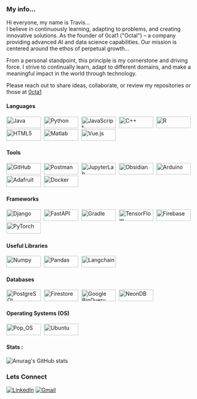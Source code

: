 ### My info...
Hi everyone, my name is Travis... \
I believe in continuously learning, adapting to problems, and creating innovative solutions. As the founder of 0cat1 ("Octal") – a company providing advanced AI and data science capabilities. Our mission is centered around the ethos of perpetual growth...

From a personal standpoint, this principle is my cornerstone and driving force. I strive to continually learn, adapt to different domains, and make a meaningful impact in the world through technology.

Please reach out to share ideas, collaborate, or review my repositories or those at [0cta1](https://github.com/0cta1)


#### Languages
<div>
    <img src="https://img.shields.io/badge/Java-007396?style=for-the-badge&logo=java&logoColor=white" title="Java" alt="Java" width="90" height="30"/>&nbsp;
    <img src="https://img.shields.io/badge/Python-3776AB?style=for-the-badge&logo=python&logoColor=white" title="Python" alt="Python" width="90" height="30"/>&nbsp;
    <img src="https://img.shields.io/badge/JavaScript-F7DF1E?style=for-the-badge&logo=javascript&logoColor=black" title="JavaScript" alt="JavaScript" width="90" height="30"/>&nbsp;
    <img src="https://img.shields.io/badge/C%2B%2B-00599C?style=for-the-badge&logo=c%2B%2B&logoColor=white" title="C++" alt="C++" width="90" height="30"/>&nbsp;
    <img src="https://img.shields.io/badge/R-276DC3?style=for-the-badge&logo=r&logoColor=white" title="R" alt="R" width="90" height="30"/>&nbsp;
    <img src="https://img.shields.io/badge/HTML5-E34F26?style=for-the-badge&logo=html5&logoColor=white" title="HTML5" alt="HTML5" width="90" height="30"/>&nbsp;
    <img src="https://img.shields.io/badge/Matlab-0076A8?style=for-the-badge&logo=mathworks&logoColor=white" title="Matlab" alt="Matlab" width="90" height="30"/>&nbsp;
    <img src="https://img.shields.io/badge/Vue.js-4FC08D?style=for-the-badge&logo=vue.js&logoColor=white" title="Vue.js" alt="Vue.js" width="90" height="30"/>&nbsp;

</div>

#### Tools
<div>
  <img src="https://img.shields.io/badge/GitHub-181717?style=for-the-badge&logo=github&logoColor=white" title="GitHub" alt="GitHub" width="90" height="30"/>&nbsp;
  <img src="https://img.shields.io/badge/Postman-FF6C37?style=for-the-badge&logo=postman&logoColor=white" title="Postman" alt="Postman" width="90" height="30"/>&nbsp;
  <img src="https://img.shields.io/badge/JupyterLab-F37626?style=for-the-badge&logo=jupyter&logoColor=white" title="JupyterLab" alt="JupyterLab" width="90" height="30"/>&nbsp;
  <img src="https://img.shields.io/badge/Obsidian-483699?style=for-the-badge&logo=obsidian&logoColor=white" title="Obsidian" alt="Obsidian" width="90" height="30"/>&nbsp;
  <img src="https://img.shields.io/badge/Arduino-00979D?style=for-the-badge&logo=arduino&logoColor=white" title="Arduino" alt="Arduino" width="90" height="30"/>&nbsp;
  <img src="https://img.shields.io/badge/adafruit-000000?style=for-the-badge&logo=adafruit&logoColor=white" title="Adafruit" alt="Adafruit" width="90" height="30"/>&nbsp;
  <img src="https://img.shields.io/badge/Docker-2496ED?style=for-the-badge&logo=docker&logoColor=white" title="Docker" alt="Docker" width="90" height="30"/>&nbsp;
</div>

#### Frameworks
<div>
  <img src="https://img.shields.io/badge/Django-092E20?style=for-the-badge&logo=django&logoColor=green" title="Django" alt="Django" width="90" height="30"/>&nbsp;
  <img src="https://img.shields.io/badge/fastapi-009688?style=for-the-badge&logo=fastapi&logoColor=white" title="FastAPI" alt="FastAPI" width="90" height="30"/>&nbsp;
  <img src="https://img.shields.io/badge/gradle-02303A?style=for-the-badge&logo=gradle&logoColor=white" title="Gradle" alt="Gradle" width="90" height="30"/>&nbsp;
  <img src="https://img.shields.io/badge/TensorFlow-FF6F00?style=for-the-badge&logo=tensorflow&logoColor=white" title="TensorFlow" alt="TensorFlow" width="90" height="30"/>&nbsp;
  <img src="https://img.shields.io/badge/Firebase-FFCA28?style=for-the-badge&logo=firebase&logoColor=black" title="Firebase" alt="Firebase" width="90" height="30"/>&nbsp;
  <img src="https://img.shields.io/badge/PyTorch-EE4C2C?style=for-the-badge&logo=pytorch&logoColor=white" title="PyTorch" alt="PyTorch" width="90" height="30"/>&nbsp;
</div>

#### Useful Libraries
<div>
  <img src="https://img.shields.io/badge/Numpy-013243?style=for-the-badge&logo=numpy&logoColor=white" title="Numpy" alt="Numpy" width="90" height="30"/>&nbsp;
  <img src="https://img.shields.io/badge/Pandas-150458?style=for-the-badge&logo=pandas&logoColor=white" title="Pandas" alt="Pandas" width="90" height="30"/>&nbsp;
  <img src="https://img.shields.io/badge/LangChain-00F57F?style=for-the-badge&logo=LangChain&logoColor=white" title="Langchain" alt="Langchain" width="90" height="30"/>&nbsp;
</div>

#### Databases
<div>
  <img src="https://img.shields.io/badge/PostgreSQL-336791?style=for-the-badge&logo=postgresql&logoColor=white" title="PostgreSQL" alt="PostgreSQL" width="90" height="30"/>&nbsp;
  <img src="https://img.shields.io/badge/Firestore-FFCA28?style=for-the-badge&logo=firebase&logoColor=black" title="Firestore" alt="Firestore" width="90" height="30"/>&nbsp;
  <img src="https://img.shields.io/badge/Google%20BigQuery-4285F4?style=for-the-badge&logo=google%20cloud&logoColor=white" title="Google BigQuery" alt="Google BigQuery" width="90" height="30"/>&nbsp;
  <img src="https://img.shields.io/badge/Neon-00AEEF?style=for-the-badge&logo=neon&logoColor=white" title="NeonDB" alt="NeonDB" width="90" height="30"/>&nbsp;
</div>



#### Operating Systems (OS)
<div>
  <img src="https://img.shields.io/badge/Pop!_OS-48B9C7?style=for-the-badge&logo=Pop!_OS&logoColor=white" title="Pop_OS" alt="Pop_OS" width="90" height="30"/>&nbsp;
  <img src="https://img.shields.io/badge/Ubuntu-E95420?style=for-the-badge&logo=ubuntu&logoColor=white" title="Ubuntu" alt="Ubuntu" width="90" height="30"/>&nbsp;
</div>





#### Stats :
![Anurag's GitHub stats](https://github-readme-stats.vercel.app/api?username=trav-d13&show_icons=true&theme=cobalt)

### Lets Connect
[![LinkedIn](https://img.shields.io/badge/LinkedIn-2CA5E0?style=for-the-badge&logo=linkedin&logoColor=white)](https://www.linkedin.com/in/travdawson)
[![Gmail](https://img.shields.io/badge/Gmail-red?style=for-the-badge&logo=gmail&logoColor=white)](travisdawson64@gmail.com) 


